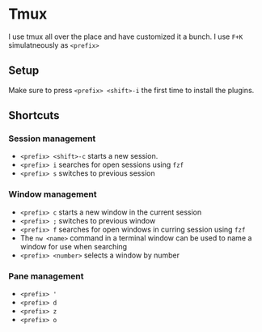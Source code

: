 Tmux
====
I use tmux all over the place and have customized it a bunch.  I use `F+K`
simulatneously as `<prefix>`

Setup
-----
Make sure to press `<prefix> <shift>-i` the first time to install the plugins.

Shortcuts
---------
### Session management
- `<prefix> <shift>-c` starts a new session.
- `<prefix> i` searches for open sessions using `fzf`
- `<prefix> s` switches to previous session

### Window management
- `<prefix> c` starts a new window in the current session
- `<prefix> ;` switches to previous window
- `<prefix> f` searches for open windows in curring session using `fzf`
- The `nw <name>` command in a terminal window can be used to name a window for
  use when searching
- `<prefix> <number>` selects a window by number

### Pane management
- `<prefix> '` 
- `<prefix> d` 
- `<prefix> z` 
- `<prefix> o` 
